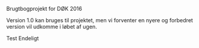 Brugtbogprojekt for DØK 2016

Version 1.0 kan bruges til projektet, men vi forventer en nyere og forbedret version vil udkomme i løbet af ugen.

Test
Endeligt